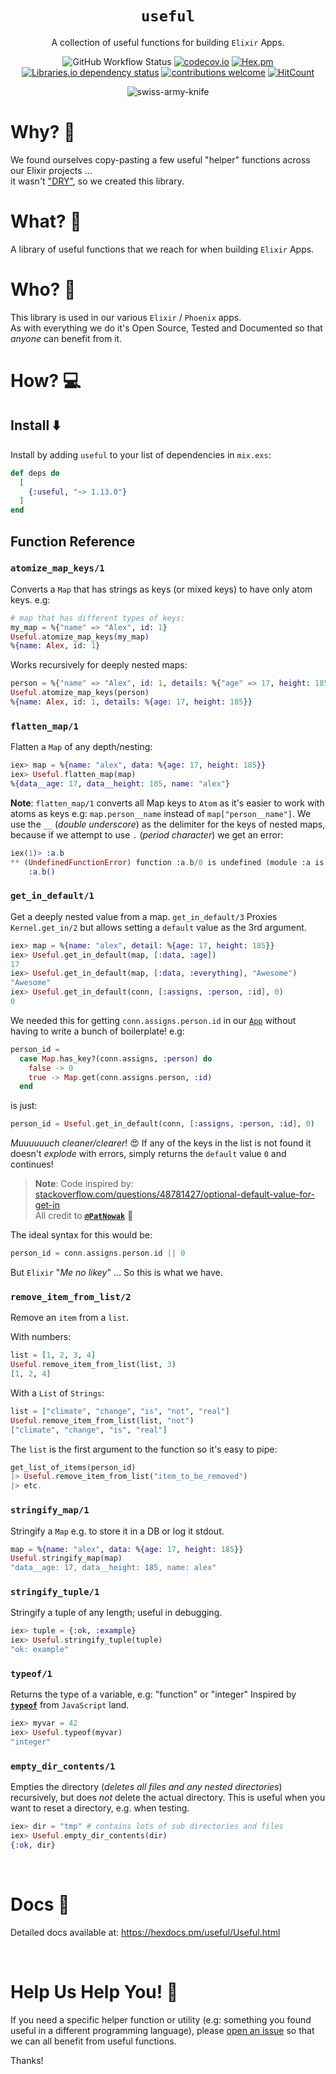 <div align="center">

# `useful`

A collection of useful functions for building `Elixir` Apps.

![GitHub Workflow Status](https://img.shields.io/github/actions/workflow/status/dwyl/useful/ci.yml?label=build&style=flat-square&branch=main)
[![codecov.io](https://img.shields.io/codecov/c/github/dwyl/gogs/main.svg?style=flat-square)](http://codecov.io/github/dwyl/auth?branch=main)
[![Hex.pm](https://img.shields.io/hexpm/v/useful?color=brightgreen&style=flat-square)](https://hex.pm/packages/useful)
[![Libraries.io dependency status](https://img.shields.io/librariesio/release/hex/useful?logoColor=brightgreen&style=flat-square)](https://libraries.io/hex/useful)
[![contributions welcome](https://img.shields.io/badge/contributions-welcome-brightgreen.svg?style=flat-square)](https://github.com/dwyl/useful/issues)
[![HitCount](http://hits.dwyl.com/dwyl/useful.svg)](http://hits.dwyl.com/dwyl/useful)

![swiss-army-knife](https://user-images.githubusercontent.com/194400/94815682-b646e300-03f2-11eb-8069-46b9e10fac7e.png)

</div>

# Why? 🤷

We found ourselves copy-pasting a few useful "helper" functions
across our Elixir projects ... <br />
it wasn't
["DRY"](https://en.wikipedia.org/wiki/Don%27t_repeat_yourself),
so we created this library.

# What? 💭

A library of useful functions
that we reach for
when building `Elixir` Apps.

# Who? 👤

This library is used in our various `Elixir` / `Phoenix` apps. <br />
As with everything we do it's Open Source, Tested and Documented
so that _anyone_ can benefit from it.

# How? 💻

## Install ⬇️

Install by adding `useful` to your list of dependencies in `mix.exs`:

```elixir
def deps do
  [
    {:useful, "~> 1.13.0"}
  ]
end
```

## Function Reference

### `atomize_map_keys/1`

Converts a `Map` that has strings as keys (or mixed keys)
to have only atom keys. e.g:

```elixir
# map that has different types of keys:
my_map = %{"name" => "Alex", id: 1}
Useful.atomize_map_keys(my_map)
%{name: Alex, id: 1}
```

Works recursively for deeply nested maps:

```elixir
person = %{"name" => "Alex", id: 1, details: %{"age" => 17, height: 185}}
Useful.atomize_map_keys(person)
%{name: Alex, id: 1, details: %{age: 17, height: 185}}
```

### `flatten_map/1`

Flatten a `Map` of any depth/nesting:

```elixir
iex> map = %{name: "alex", data: %{age: 17, height: 185}}
iex> Useful.flatten_map(map)
%{data__age: 17, data__height: 185, name: "alex"}
```

**Note**: `flatten_map/1` converts all Map keys to `Atom`
as it's easier to work with atoms as keys
e.g: `map.person__name` instead of `map["person__name"]`.
We use the `__` (_double underscore_)
as the delimiter for the keys of nested maps,
because if we attempt to use `.` (_period character_)
we get an error:

```elixir
iex(1)> :a.b
** (UndefinedFunctionError) function :a.b/0 is undefined (module :a is not available)
    :a.b()
```

### `get_in_default/1`

Get a deeply nested value from a map.
`get_in_default/3` Proxies `Kernel.get_in/2`
  but allows setting a `default` value as the 3rd argument.

```elixir
iex> map = %{name: "alex", detail: %{age: 17, height: 185}}
iex> Useful.get_in_default(map, [:data, :age])
17
iex> Useful.get_in_default(map, [:data, :everything], "Awesome")
"Awesome"
iex> Useful.get_in_default(conn, [:assigns, :person, :id], 0)
0
```

We needed this for getting `conn.assigns.person.id`
in our [`App`](https://github.com/dwyl/mvp/)
without having to write a bunch of boilerplate!
e.g:

```elixir
person_id =
  case Map.has_key?(conn.assigns, :person) do
    false -> 0
    true -> Map.get(conn.assigns.person, :id)
  end
```

is just:

```elixir
person_id = Useful.get_in_default(conn, [:assigns, :person, :id], 0)
```

_Muuuuuuch cleaner/clearer_! 😍 
If any of the keys in the list is not found
it doesn't _explode_ with errors,
simply returns the `default` value `0` 
and continues!


> **Note**: Code inspired by:
[stackoverflow.com/questions/48781427/optional-default-value-for-get-in](https://stackoverflow.com/questions/48781427/optional-default-value-for-get-in-access-behavior-elixir/48781493#48781493) <br />
All credit to [**`@PatNowak`**](https://github.com/PatNowak) 🙌

The ideal syntax for this would be:
```elixir
person_id = conn.assigns.person.id || 0
```
But `Elixir` "_Me no likey_" ...
So this is what we have.


### `remove_item_from_list/2`

Remove an `item` from a `list`.

With numbers:

```elixir
list = [1, 2, 3, 4]
Useful.remove_item_from_list(list, 3)
[1, 2, 4]
```

With a `List` of `Strings`:

```elixir
list = ["climate", "change", "is", "not", "real"]
Useful.remove_item_from_list(list, "not")
["climate", "change", "is", "real"]
```

The `list` is the first argument to the function 
so it's easy to pipe:

```elixir
get_list_of_items(person_id)
|> Useful.remove_item_from_list("item_to_be_removed")
|> etc.
```


### `stringify_map/1`

Stringify a `Map` e.g. to store it in a DB or log it stdout.

```elixir
map = %{name: "alex", data: %{age: 17, height: 185}}
Useful.stringify_map(map)
"data__age: 17, data__height: 185, name: alex"
```

### `stringify_tuple/1`

Stringify a tuple of any length; useful in debugging.

```elixir
iex> tuple = {:ok, :example}
iex> Useful.stringify_tuple(tuple)
"ok: example"
```

### `typeof/1`

Returns the type of a variable, e.g: "function" or "integer"
Inspired by
[**`typeof`**](https://developer.mozilla.org/en-US/docs/Web/JavaScript/Reference/Operators/typeof)
from `JavaScript` land.

```elixir
iex> myvar = 42
iex> Useful.typeof(myvar)
"integer"
```

### `empty_dir_contents/1`

Empties the directory
(_deletes all files and any nested directories_)
recursively, but does _not_ delete the actual directory.
This is useful when you want to reset a directory,
e.g. when testing.

```elixir
iex> dir = "tmp" # contains lots of sub directories and files
iex> Useful.empty_dir_contents(dir)
{:ok, dir}
```

<br />

# Docs 📜

Detailed docs available at:
https://hexdocs.pm/useful/Useful.html

<br />

# Help Us Help You! 🙏

If you need a specific helper function or utility
(e.g: something you found useful in a different programming language),
please
[open an issue](https://github.com/dwyl/useful/issues)
so that we can all benefit from useful functions.

Thanks!
